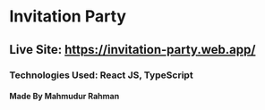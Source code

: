 # Invitation Party
## Live Site: https://invitation-party.web.app/
### Technologies Used: React JS, TypeScript
#### Made By Mahmudur Rahman
